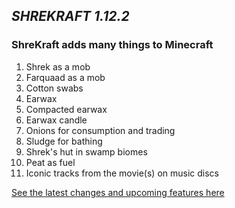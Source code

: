 ## ***SHREKRAFT 1.12.2***

### **ShreKraft adds many things to Minecraft**

  1. Shrek as a mob
  2. Farquaad as a mob
  3. Cotton swabs
  3. Earwax
  4. Compacted earwax
  5. Earwax candle
  6. Onions for consumption and trading
  7. Sludge for bathing
  8. Shrek's hut in swamp biomes
  9. Peat as fuel
  10. Iconic tracks from the movie(s) on music discs
  
[See the latest changes and upcoming features here](https://trello.com/b/b0lniDs0/shrekraft)
